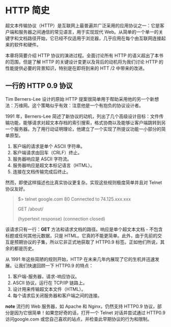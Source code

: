 # HTTP 简史
超文本传输​​协议（HTTP）是互联网上最普遍并广泛采用的应用协议之一：它是客户端和服务器之间通信的常见语言，用于实现现代 Web。从简单的一个单一的关键字和文档路径开始，它已经不仅适用于浏览器，几乎应用在每个由互联网连接起来的软件和硬件。

本章将简要介绍 HTTP 协议的演进过程。全面讨论所有 HTTP 的语义超出了本书的范围，但是了解 HTTP 的关键设计变更以及背后的动机将为我们讨论 HTTP 的性能提供必要的背景知识，特别是在即将到来的 HTT /2 中带来的改进。

## 一行的 HTTP 0.9 协议
Tim Berners-Lee 设计的原始 HTTP 提案很简单用于帮助采用他的另一个新想法：万维网。这个策略似乎有效：注意他是一个有抱负的协议设计者。

1991 年，Berners-Lee 简述了新协议的动机，列出了几个高级设计目标：文件传输功能，能够请求对超文本存档的索引搜索，格式协商以及能够让客户端跳转到另一个服务器。为了用行动证明理论，他建立了一个实现了所提议功能一小部分的简单原型。

1. 客户端的请求是单个 ASCII 字符串。
2. 客户端请求由回车（CRLF）终止。
4. 服务器响应是 ASCII 字符流。
5. 服务器响应是超文本标记语言（HTML）。
6. 连接在文档传输完成后终止。

然而，即使这样描述也比真实协议更复杂。实现这些规则极度简单并且对  Telnet 协议友好。
> $> telnet google.com 80
> Connected to 74.125.xxx.xxx
> 
> GET /about/
> 
> (hypertext response)
> (connection closed)

该请求只有一行：**GET** 方法和请求文档的路径。响应是单个超文本文档 - 不包含标题或任何其他元数据，只是 HTML。它真的不能更简单。此外，由于先前的交互是预期协议的子集，所以它非正式地获取了 HTTP0.9 标签。正如他们所说，其余的都是历史。

从 1991 年这些简陋的规则开始，HTTP 在未来几年内展现了它的生机并迅速发展。让我们快速回顾一下 HTTP0.9 的特点：

1. 客户端-服务器，请求-响应协议。
2. ASCII 协议，运行在 TCP/IP 链路上。
3. 设计用来传输超文本文件（HTML）。
4. 每个请求后关闭服务器和客户端之间的连接。

**note**
流行的 Web 服务器，如 Apache 和 Nginx，仍然支持 HTTP0.9 协议，部分是因为它很简单！如果您好奇的话，打开一个 Telnet 对话并尝试通过 HTTP0.9 访问google.com 或您自己喜欢的站点，并检查此早期协议的行为和限制。
